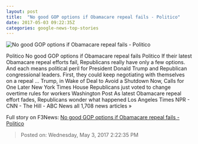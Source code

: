 ```yaml
---
layout: post
title:  "No good GOP options if Obamacare repeal fails - Politico"
date: 2017-05-03 09:22:35Z
categories: google-news-top-stories
---
```


![No good GOP options if Obamacare repeal fails - Politico](http://static.politico.com/b1/35/348923d041889f057eeaeb3f02e1/170502-paul-ryan-ap-1160.jpg)

Politico No good GOP options if Obamacare repeal fails Politico If their latest Obamacare repeal efforts fail, Republicans really have only a few options. And each means political peril for President Donald Trump and Republican congressional leaders. First, they could keep negotiating with themselves on a repeal ... Trump, in Wake of Deal to Avoid a Shutdown Now, Calls for One Later New York Times House Republicans just voted to change overtime rules for workers Washington Post As latest Obamacare repeal effort fades, Republicans wonder what happened Los Angeles Times NPR - CNN - The Hill - ABC News all 1,708 news articles »


Full story on F3News: [No good GOP options if Obamacare repeal fails - Politico](http://www.f3nws.com/n/NAnmPB)

> Posted on: Wednesday, May 3, 2017 2:22:35 PM
